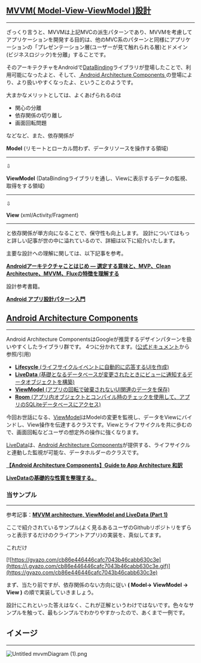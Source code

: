 ## [MVVM( Model-View-ViewModel )設計](https://ja.wikipedia.org/wiki/Model_View_ViewModel)
***

ざっくり言うと、MVVMは上記MVCの派生パターンであり、MVVMを考慮してアプリケーションを開発する目的は、他のMVC系のパターンと同様にアプリケーションの「プレゼンテーション層(ユーザーが見て触れられる層)とドメイン(ビジネスロジック)を分離」することです。

そのアーキテクチャをAndroidで[DataBinding](https://developer.android.com/topic/libraries/data-binding/?hl=ja)ライブラリが登場したことで、利用可能になったよと、そして、[ Android Architecture Components ](https://developer.android.com/topic/libraries/architecture/)の登場により、より扱いやすくなったよ、ということのようです。

大まかなメリットとしては、よくあげられるのは

- 関心の分離
- 依存関係の切り離し
- 画面回転問題

などなど、また、依存関係が

**Model**
(リモートとローカル問わず、データリソースを操作する領域)
***

⇩

**ViewModel**
(DataBindingライブラリを通し、Viewに表示するデータの監視、取得をする領域)
***

⇩

**View**
(xml/Activity/Fragment)
***

と依存関係が単方向になることで、保守性も向上します。
設計についてはもっと詳しい記事が世の中に溢れているので、詳細は以下に紹介いたします。

主要な設計への理解に関しては、以下記事を参考。

**[Androidアーキテクチャことはじめ ― 選定する意味と、MVP、Clean Architecture、MVVM、Fluxの特徴を理解する](https://employment.en-japan.com/engineerhub/entry/2018/01/17/110000)**

設計参考書籍。

**[Android アプリ設計パターン入門](https://peaks.cc/books/architecture_patterns)**

## [Android Architecture Components](https://developer.android.com/topic/libraries/architecture/)
***

Android Architecture ComponentsはGoogleが推奨するデザインパターンを扱いやすくしたライブラリ群です。
4つに分かれてます。([公式ドキュメント](https://developer.android.com/topic/libraries/architecture/)から参照/引用)

- [**Lifecycle** (ライフサイクルイベントに自動的に応答するUIを作成)](https://developer.android.com/topic/libraries/architecture/lifecycle)
- [**LiveData** (基礎となるデータベースが変更されたときにビューに通知するデータオブジェクトを構築)](https://developer.android.com/topic/libraries/architecture/livedata)
- [**ViewModel** (アプリの回転で破棄されないUI関連のデータを保存)](https://developer.android.com/topic/libraries/architecture/viewmodel)
- [**Room** (アプリ内オブジェクトとコンパイル時のチェックを使用して、アプリのSQLiteデータベースにアクセス)](https://developer.android.com/topic/libraries/architecture/room)



今回お世話になる、[ViewModel](https://developer.android.com/topic/libraries/architecture/viewmodel)はModelの変更を監視し、データをViewにバインドし、View操作を伝達するクラスです。Viewとライフサイクルを共に歩むので、画面回転などユーザの想定外の操作に強くなります。

[LiveData](https://developer.android.com/topic/libraries/architecture/livedata)は、[Android Architecture Components](https://developer.android.com/topic/libraries/architecture/)が提供する、ライフサイクルと連動した監視が可能な、データホルダーのクラスです。

**[【Android Architecture Components】Guide to App Architecture 和訳](https://qiita.com/oya-t/items/e4f65ec42de9ee65d6f1)**

**[LiveDataの基礎的な性質を整理する。](https://qiita.com/nukka123/items/f7af4445d737c821c24c)**

### 当サンプル
***

参考記事：**[MVVM architecture, ViewModel and LiveData (Part 1)](https://proandroiddev.com/mvvm-architecture-viewmodel-and-livedata-part-1-604f50cda1)**

ここで紹介されているサンプル(よく見るあるユーザのGithubリポジトリをずらっと表示するだけのクライアントアプリ)の実装を、真似してます。

これだけ

[![https://gyazo.com/cb86e446446cafc7043b46cabb630c3e](https://i.gyazo.com/cb86e446446cafc7043b46cabb630c3e.gif)](https://gyazo.com/cb86e446446cafc7043b46cabb630c3e)


まず、当たり前ですが、依存関係のない方向に従い **( Model-> ViewModel -> View )** の順で実装していきましょう。

設計にこれといった答えはなく、これが正解というわけではないです。色々なサンプルを触って、最もシンプルでわかりやすかったので、あくまで一例です。

## **イメージ**
***

![Untitled mvvmDiagram (1).png](https://qiita-image-store.s3.amazonaws.com/0/187392/baa44dbe-c9bf-6f77-66c0-c5501bc74112.png)

